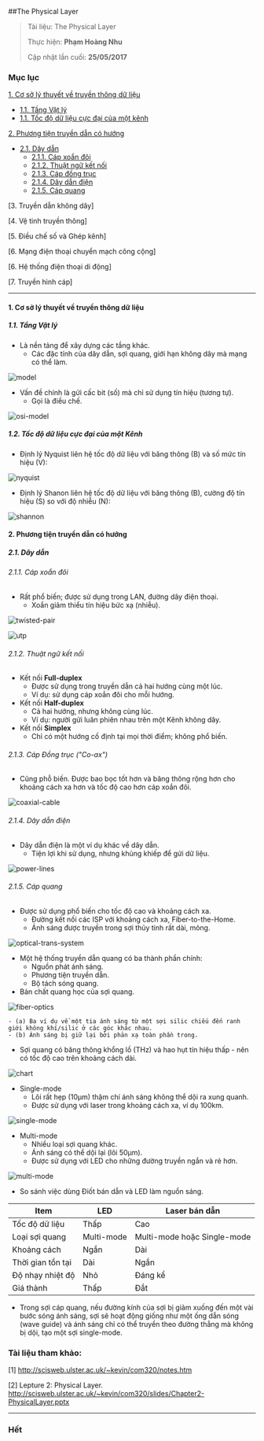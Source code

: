 ##The Physical Layer

> Tài liệu: The Physical Layer
> 
> Thực hiện: **Phạm Hoàng Nhu**
> 
> Cập nhật lần cuối: **25/05/2017**

### Mục lục

[1. Cơ sở lý thuyết về truyền thông dữ liệu](#cosolythuyettruyenthongdulieu)
- [1.1. Tầng Vật lý](#tangvatly)
- [1.1. Tốc độ dữ liệu cực đại của một kênh](#tocdodulieucucdaicuamotkenh)

[2. Phương tiện truyền dẫn có hướng](#phuongtientruyendancohuong)
- [2.1. Dây dẫn](#daydan)
	+ [2.1.1. Cáp xoắn đôi](#capxoandoi)
	+ [2.1.2. Thuật ngữ kết nối](#thuatnguketnoi)
	+ [2.1.3. Cáp đồng trục](#capdongtruc)
	+ [2.1.4. Dây dẫn điện](#daydandien)
	+ [2.1.5. Cáp quang](#capquang)
	
[3. Truyền dẫn không dây]

[4. Vệ tinh truyền thông]

[5. Điều chế số và Ghép kênh]

[6. Mạng điện thoại chuyển mạch công cộng]

[6. Hệ thống điện thoại di động]

[7. Truyền hình cáp]

---


<a name="cosolythuyettruyenthongdulieu"></a>
#### 1. Cơ sở lý thuyết về truyền thông dữ liệu

<a name="tangvatly"></a>
##### 1.1. Tầng Vật lý
* Là nền tảng để xây dựng các tầng khác. 
	- Các đặc tính của dây dẫn, sợi quang, giới hạn không dây mà mạng có thể làm.

![model](https://github.com/nhuhp/network_research/blob/master/Task03_COM320_Computer_Network/Week02/img/model.png)	

* Vấn đề chính là gửi cấc bit (số) mà chỉ sử dụng tín hiệu (tương tự).
	- Gọi là điều chế.

![osi-model](https://github.com/nhuhp/network_research/blob/master/Task03_COM320_Computer_Network/Week02/img/osi-model.png)	

<a name="tocdodulieucucdaicuamotkenh"></a>
##### 1.2. Tốc độ dữ liệu cực đại của một Kênh
* Định lý Nyquist liên hệ tốc độ dữ liệu với băng thông (B) và số mức tín hiệu (V):

![nyquist](https://github.com/nhuhp/network_research/blob/master/Task03_COM320_Computer_Network/Week02/img/nyquist.png)	

* Định lý Shanon liên hệ tốc độ dữ liệu với băng thông (B), cường độ tín hiệu (S) so với độ nhiễu (N):

![shannon](https://github.com/nhuhp/network_research/blob/master/Task03_COM320_Computer_Network/Week02/img/shannon.png)	

<a name="phuongtientruyendancohuong"></a>
#### 2. Phương tiện truyền dẫn có hướng

<a name="daydan"></a>
##### 2.1. Dây dẫn

<a name="capxoandoi"></a>
###### 2.1.1. Cáp xoắn đôi

* Rất phổ biến; được sử dụng trong LAN, đường dây điện thoại.
	- Xoắn giảm thiểu tín hiệu bức xạ (nhiễu).
	
![twisted-pair](https://github.com/nhuhp/network_research/blob/master/Task03_COM320_Computer_Network/Week02/img/twisted-pair.png)

![utp](https://github.com/nhuhp/network_research/blob/master/Task03_COM320_Computer_Network/Week02/img/utp.png)

<a name="thuatnguketnoi"></a>
###### 2.1.2. Thuật ngữ kết nối

* Kết nối **Full-duplex**
	- Được sử dụng trong truyền dẫn cả hai hướng cùng một lúc.
	- Ví dụ: sử dụng cáp xoắn đôi cho mỗi hướng.
* Kết nối **Half-duplex**
	- Cả hai hướng, nhưng không cùng lúc.
	- Ví dụ: người gửi luân phiên nhau trên một Kênh không dây.
* Kết nối **Simplex**
	- Chỉ có một hướng cố định tại mọi thời điểm; không phổ biến.
	
<a name="capdongtruc"></a>
###### 2.1.3. Cáp Đồng trục ("Co-ax")
* Cũng phỗ biến. Được bao bọc tốt hơn và băng thông rộng hơn cho khoảng cách xa hơn và tốc độ cao hơn cáp xoắn đôi.

![coaxial-cable](https://github.com/nhuhp/network_research/blob/master/Task03_COM320_Computer_Network/Week02/img/coaxial-cable.png)

<a name="daydandien"></a>
###### 2.1.4. Dây dẫn điện
* Dây dẫn điện là một ví dụ khác về dây dẫn.
	- Tiện lợi khi sử dụng, nhưng khủng khiếp để gửi dữ liệu.
	
![power-lines](https://github.com/nhuhp/network_research/blob/master/Task03_COM320_Computer_Network/Week02/img/power-lines.png)

<a name="capquang"></a>
###### 2.1.5. Cáp quang
* Được sử dụng phổ biến cho tốc độ cao và khoảng cách xa.
	- Đường kết nối các ISP với khoảng cách xa, Fiber-to-the-Home.
	- Ánh sáng được truyền trong sợi thủy tinh rất dài, mỏng.
	
![optical-trans-system](https://github.com/nhuhp/network_research/blob/master/Task03_COM320_Computer_Network/Week02/img/optical-trans-system.png)

* Một hệ thống truyền dẫn quang có ba thành phần chính:
	- Nguồn phát ánh sáng.
	- Phương tiện truyền dẫn.
	- Bộ tách sóng quang.
* Bản chất quang học của sợi quang.

![fiber-optics](https://github.com/nhuhp/network_research/blob/master/Task03_COM320_Computer_Network/Week02/img/fiber-optics.png)

	- (a) Ba ví dụ về một tia ánh sáng từ một sợi silic chiếu đến ranh giới không khí/silic ở các góc khác nhau.
	- (b) Ánh sáng bị giữ lại bởi phản xạ toàn phần trong.

* Sợi quang có băng thông khổng lồ (THz) và hao hụt tín hiệu thấp - nên có tốc độ cao trên khoảng cách dài.

![chart](https://github.com/nhuhp/network_research/blob/master/Task03_COM320_Computer_Network/Week02/img/chart.png)

* Single-mode
	- Lõi rất hẹp (10µm) thậm chí ánh sáng không thể dội ra xung quanh.
	- Được sử dụng với laser trong khoảng cách xa, ví dụ 100km.
	
![single-mode](https://github.com/nhuhp/network_research/blob/master/Task03_COM320_Computer_Network/Week02/img/single-mode.png)

* Multi-mode
	- Nhiều loại sợi quang khác.
	- Ánh sáng có thể dội lại (lõi 50µm).
	- Được sử dụng với LED cho những đường truyền ngắn và rẻ hơn.
	
![multi-mode](https://github.com/nhuhp/network_research/blob/master/Task03_COM320_Computer_Network/Week02/img/multi-mode.png)

* So sánh việc dùng Điốt bán dẫn và LED làm nguồn sáng.

|**Item**|**LED**|**Laser bán dẫn**|
|---|---|---|
|Tốc độ dữ liệu|Thấp|Cao|
|Loại sợi quang|Multi-mode|Multi-mode hoặc Single-mode|
|Khoảng cách|Ngắn|Dài|
|Thời gian tồn tại|Dài|Ngắn|
|Độ nhạy nhiệt độ|Nhỏ|Đáng kể|
|Giá thành|Thấp|Đắt|

* Trong sợi cáp quang, nếu đường kính của sợi bị giảm xuống đến một vài bước sóng ánh sáng, sợi sẽ hoạt động giống như một ống dẫn sóng (wave guide) và ánh sáng chỉ có thể truyền theo đường thẳng mà không bị dội, tạo một sợi single-mode.

	

### Tài liệu tham khảo:

[1] http://scisweb.ulster.ac.uk/~kevin/com320/notes.htm

[2] Lepture 2: Physical Layer. http://scisweb.ulster.ac.uk/~kevin/com320/slides/Chapter2-PhysicalLayer.pptx

---

### Hết
